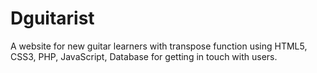 # Dguitarist
A website for new guitar learners with transpose function using HTML5, CSS3, PHP, JavaScript, Database for getting in touch with users.
